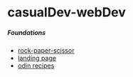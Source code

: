 # casualDev-webDev

##### Foundations
- [rock-paper-scissor](https://vishubhardwaj.github.io/rock-paper-scissor)
- [landing page](https://vishubhardwaj.github.io/casualDev-webDev/odin_foundations/landing_page/)
- [odin recipes](https://vishubhardwaj.github.io/casualDev-webDev/odin_foundations/odin-recipes/)
